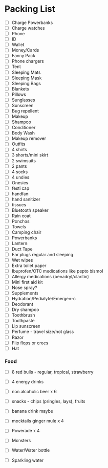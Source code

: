 # Packing List


- [ ] Charge Powerbanks
- [ ] Charge watches
- [ ] Phone
- [ ] ID
- [ ] Wallet
- [ ] Money/Cards
- [ ] Fanny Pack
- [ ] Phone chargers
- [ ] Tent
- [ ] Sleeping Mats
- [ ] Sleeping Mask
- [ ] Sleeping Bags
- [ ] Blankets
- [ ] Pillows
- [ ] Sunglasses
- [ ] Sunscreen
- [ ] Bug repellent
- [ ] Makeup
- [ ] Shampoo
- [ ] Conditioner
- [ ] Body Wash
- [ ] Makeup remover
- [ ] Outfits
- [ ] 4 shirts
- [ ] 3 shorts/mini skirt
- [ ] 2 swimsuits
- [ ] 2 pants
- [ ] 4 socks
- [ ] 4 undies
- [ ] Onesies
- [ ] festi cap
- [ ] handfan
- [ ] hand sanitizer
- [ ] tissues
- [ ] Bluetooth speaker
- [ ] Rain coat
- [ ] Ponchos
- [ ] Towels
- [ ] Camping chair
- [ ] Powerbanks
- [ ] Lantern
- [ ] Duct Tape
- [ ] Ear plugs regular and sleeping
- [ ] Wet wipes
- [ ] Extra toilet paper
- [ ] Ibuprofen/OTC medications like pepto bismol
- [ ] Allergy medications (benadryl/claritin)
- [ ] Mini first aid kit
- [ ] Nose spray?
- [ ] Supplements
- [ ] Hydration/Pedialyte/Emergen-c
- [ ] Deodorant
- [ ] Dry shampoo
- [ ] Toothbrush
- [ ] Toothpaste
- [ ] Lip sunscreen
- [ ] Perfume - travel size/not glass
- [ ] Razor
- [ ] Flip flops or crocs
- [ ] Hat

### Food

- [ ] 8 red bulls - regular, tropical, strawberry

- [ ] 4 energy drinks

- [ ] non alcoholic beer x 6

- [ ] snacks - chips (pringles, lays), fruits

- [ ] banana drink maybe

- [ ] mocktails ginger mule x 4

- [ ] Powerade x 4

- [ ] Monsters

- [ ] Water/Water bottle

- [ ] Sparkling water

